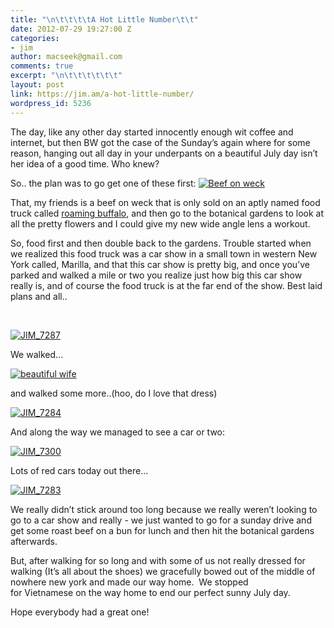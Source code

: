 ```yaml
---
title: "\n\t\t\t\tA Hot Little Number\t\t"
date: 2012-07-29 19:27:00 Z
categories:
- jim
author: macseek@gmail.com
comments: true
excerpt: "\n\t\t\t\t\t\t"
layout: post
link: https://jim.am/a-hot-little-number/
wordpress_id: 5236
---
```


The day, like any other day started innocently enough wit coffee and internet, but then BW got the case of the Sunday’s again where for some reason, hanging out all day in your underpants on a beautiful July day isn’t her idea of a good time. Who knew?




So.. the plan was to go get one of these first: [![Beef on weck](http://jim.am/images/2012/07/JIM_7299.jpg)](http://jim.am/images/2012/07/JIM_7299.jpg)




That, my friends is a beef on weck that is only sold on an aptly named food truck called [roaming buffalo](http://theroamingbuffalo.org/), and then go to the botanical gardens to look at all the pretty flowers and I could give my new wide angle lens a workout.




So, food first and then double back to the gardens. Trouble started when we realized this food truck was a car show in a small town in western New York called, Marilla, and that this car show is pretty big, and once you’ve parked and walked a mile or two you realize just how big this car show really is, and of course the food truck is at the far end of the show. Best laid plans and all..




 




[![JIM_7287](http://jim.am/images/2012/07/JIM_7287.jpg)](http://jim.am/images/2012/07/JIM_7287.jpg)




We walked…




[![beautiful wife](http://jim.am/images/2012/07/JIM_7296.jpg)](http://jim.am/images/2012/07/JIM_7296.jpg)




and walked some more..(hoo, do I love that dress)




[![JIM_7284](http://jim.am/images/2012/07/JIM_7284.jpg)](http://jim.am/images/2012/07/JIM_7284.jpg)




And along the way we managed to see a car or two:




[![JIM_7300](http://jim.am/images/2012/07/JIM_7300.jpg)](http://jim.am/images/2012/07/JIM_7300.jpg)




Lots of red cars today out there…




[![JIM_7283](http://jim.am/images/2012/07/JIM_7283.jpg)](http://jim.am/images/2012/07/JIM_7283.jpg)




We really didn’t stick around too long because we really weren’t looking to go to a car show and really - we just wanted to go for a sunday drive and get some roast beef on a bun for lunch and then hit the botanical gardens afterwards.




But, after walking for so long and with some of us not really dressed for walking (It’s all about the shoes) we gracefully bowed out of the middle of nowhere new york and made our way home.  We stopped for Vietnamese on the way home to end our perfect sunny July day.




Hope everybody had a great one!




 


		
